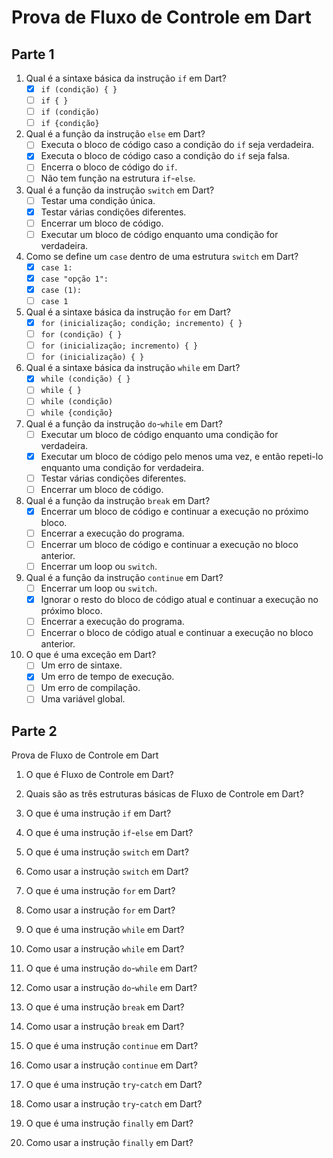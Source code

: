 # Prova de Fluxo de Controle em Dart

## Parte 1

1. Qual é a sintaxe básica da instrução `if` em Dart?
   - [x] `if (condição) { }`
   - [ ] `if { }`
   - [ ] `if (condição)`
   - [ ] `if {condição}`

2. Qual é a função da instrução `else` em Dart?
   - [ ] Executa o bloco de código caso a condição do `if` seja verdadeira.
   - [x] Executa o bloco de código caso a condição do `if` seja falsa.
   - [ ] Encerra o bloco de código do `if`.
   - [ ] Não tem função na estrutura `if`-`else`.

3. Qual é a função da instrução `switch` em Dart?
   - [ ] Testar uma condição única.
   - [x] Testar várias condições diferentes.
   - [ ] Encerrar um bloco de código.
   - [ ] Executar um bloco de código enquanto uma condição for verdadeira.

4. Como se define um `case` dentro de uma estrutura `switch` em Dart?
   - [x] `case 1:`
   - [x] `case "opção 1":`
   - [x] `case (1):`
   - [ ] `case 1`

5. Qual é a sintaxe básica da instrução `for` em Dart?
   - [x] `for (inicialização; condição; incremento) { }`
   - [ ] `for (condição) { }`
   - [ ] `for (inicialização; incremento) { }`
   - [ ] `for (inicialização) { }`

6. Qual é a sintaxe básica da instrução `while` em Dart?
   - [x] `while (condição) { }`
   - [ ] `while { }`
   - [ ] `while (condição)`
   - [ ] `while {condição}`

7. Qual é a função da instrução `do`-`while` em Dart?
   - [ ] Executar um bloco de código enquanto uma condição for verdadeira.
   - [x] Executar um bloco de código pelo menos uma vez, e então repeti-lo enquanto uma condição for verdadeira.
   - [ ] Testar várias condições diferentes.
   - [ ] Encerrar um bloco de código.

8. Qual é a função da instrução `break` em Dart?
   - [x] Encerrar um bloco de código e continuar a execução no próximo bloco.
   - [ ] Encerrar a execução do programa.
   - [ ] Encerrar um bloco de código e continuar a execução no bloco anterior.
   - [ ] Encerrar um loop ou `switch`.

9. Qual é a função da instrução `continue` em Dart?
   - [ ] Encerrar um loop ou `switch`.
   - [x] Ignorar o resto do bloco de código atual e continuar a execução no próximo bloco.
   - [ ] Encerrar a execução do programa.
   - [ ] Encerrar o bloco de código atual e continuar a execução no bloco anterior.

10. O que é uma exceção em Dart?
    - [ ] Um erro de sintaxe.
    - [x] Um erro de tempo de execução.
    - [ ] Um erro de compilação.
    - [ ] Uma variável global.

## Parte 2

Prova de Fluxo de Controle em Dart

1. O que é Fluxo de Controle em Dart?

2. Quais são as três estruturas básicas de Fluxo de Controle em Dart?

3. O que é uma instrução `if` em Dart?

4. O que é uma instrução `if`-`else` em Dart?

5. O que é uma instrução `switch` em Dart?

6. Como usar a instrução `switch` em Dart?

7. O que é uma instrução `for` em Dart?

8. Como usar a instrução `for` em Dart?

9. O que é uma instrução `while` em Dart?

10. Como usar a instrução `while` em Dart?

11. O que é uma instrução `do`-`while` em Dart?

12. Como usar a instrução `do`-`while` em Dart?

13. O que é uma instrução `break` em Dart?

14. Como usar a instrução `break` em Dart?

15. O que é uma instrução `continue` em Dart?

16. Como usar a instrução `continue` em Dart?

17. O que é uma instrução `try`-`catch` em Dart?

18. Como usar a instrução `try`-`catch` em Dart?

19. O que é uma instrução `finally` em Dart?

20. Como usar a instrução `finally` em Dart?
